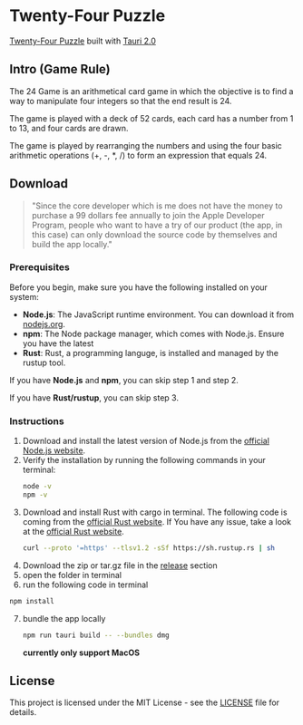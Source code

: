 # Twenty-Four Puzzle

[Twenty-Four Puzzle](https://en.wikipedia.org/wiki/24_(puzzle)) built with [Tauri 2.0](https://tauri.app/)

## Intro (Game Rule)
The 24 Game is an arithmetical card game in which the objective is to find a way to manipulate four integers so that the end result is 24.

The game is played with a deck of 52 cards, each card has a number from 1 to 13, and four cards are drawn.

The game is played by rearranging the numbers and using the four basic arithmetic operations (+, -, *, /) to form an expression that equals 24.

## Download
> "Since the core developer which is me does not have the money to purchase a 99 dollars fee annually to join the Apple Developer Program, people who want to have a try of our product (the app, in this case) can only download the source code by themselves and build the app locally."

### Prerequisites

Before you begin, make sure you have the following installed on your system:

- **Node.js**: The JavaScript runtime environment. You can download it from [nodejs.org](https://nodejs.org/).
- **npm**: The Node package manager, which comes with Node.js. Ensure you have the latest
- **Rust**: Rust, a programming languge, is installed and managed by the rustup tool.

If you have **Node.js** and **npm**, you can skip step 1 and step 2.

If you have **Rust/rustup**, you can skip step 3.

### Instructions

1. Download and install the latest version of Node.js from the [official Node.js website](https://nodejs.org/).
2. Verify the installation by running the following commands in your terminal:
   ```sh
   node -v
   npm -v
   ```
3. Download and install Rust with cargo in terminal. The following code is coming from the [official Rust website](https://www.rust-lang.org/tools/install). If You have any issue, take a look at the [official Rust website](https://www.rust-lang.org/tools/install).
   ```sh
   curl --proto '=https' --tlsv1.2 -sSf https://sh.rustup.rs | sh
   ```
4. Download the zip or tar.gz file in the [release](https://github.com/HelloWorld-er/Twenty-Four-Puzzle/releases) section
5. open the folder in terminal
6. run the following code in terminal
  ```sh
  npm install
  ```
7. bundle the app locally
   ```sh
   npm run tauri build -- --bundles dmg
   ```
   **currently only support MacOS**
  


## License
This project is licensed under the MIT License - see the [LICENSE](./LICENSE) file for details.
